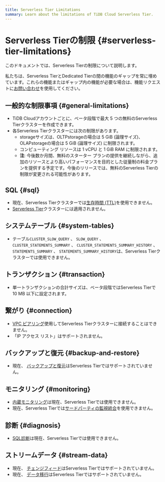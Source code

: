 ```yaml
---
title: Serverless Tier Limitations
summary: Learn about the limitations of TiDB Cloud Serverless Tier.
---
```


# Serverless Tierの制限 {#serverless-tier-limitations}

<!-- markdownlint-disable MD026 -->

このドキュメントでは、Serverless Tierの制限について説明します。

私たちは、Serverless TierとDedicated Tierの間の機能のギャップを常に埋めています。これらの機能またはギャップ内の機能が必要な場合は、機能リクエストに[お問い合わせ](https://www.pingcap.com/contact-us/?from=en)を使用してください。

## 一般的な制限事項 {#general-limitations}

-   TiDB Cloudアカウントごとに、ベータ段階で最大 5 つの無料のServerless Tierクラスターを作成できます。
-   各Serverless Tierクラスターには次の制限があります。
    -   storageサイズは、OLTPstorageの場合は 5 GiB (論理サイズ)、OLAPstorageの場合は 5 GiB (論理サイズ) に制限されます。
    -   コンピューティング リソースは 1 vCPU と 1 GiB RAM に制限されます。
    -   **注**: 今後数か月間、無料のスターター プランの提供を継続しながら、追加のリソースとより高いパフォーマンスを目的とした従量制の料金プランを提供する予定です。今後のリリースでは、無料のServerless Tierの制限が変更される可能性があります。

## SQL {#sql}

-   現在、Serverless Tierクラスターでは[生存時間 (TTL)](/time-to-live.md)を使用できません。
-   [Serverless Tier](/tidb-cloud/select-cluster-tier.md#serverless-tier-beta)クラスターには適用されません。

## システムテーブル {#system-tables}

-   テーブル`CLUSTER_SLOW_QUERY` 、 `SLOW_QUERY` 、 `CLUSTER_STATEMENTS_SUMMARY` 、 `CLUSTER_STATEMENTS_SUMMARY_HISTORY` 、 `STATEMENTS_SUMMARY` 、 `STATEMENTS_SUMMARY_HISTORY`は、Serverless Tierクラスターでは使用できません。

## トランザクション {#transaction}

-   単一トランザクションの合計サイズは、ベータ段階ではServerless Tierで 10 MB 以下に設定されます。

## 繋がり {#connection}

-   [VPC ピアリング](/tidb-cloud/set-up-vpc-peering-connections.md)使用してServerless Tierクラスターに接続することはできません。
-   「IP アクセス リスト」はサポートされません。

## バックアップと復元 {#backup-and-restore}

-   現在、 [バックアップと復元](/tidb-cloud/backup-and-restore.md)はServerless Tierではサポートされていません。

## モニタリング {#monitoring}

-   [内蔵モニタリング](/tidb-cloud/built-in-monitoring.md)は現在、Serverless Tierでは使用できません。
-   現在、Serverless Tierでは[サードパーティの監視統合](/tidb-cloud/third-party-monitoring-integrations.md)を使用できません。

## 診断 {#diagnosis}

-   [SQL診断](/tidb-cloud/tune-performance.md)は現在、Serverless Tierでは使用できません。

## ストリームデータ {#stream-data}

-   現在、 [チェンジフィード](/tidb-cloud/changefeed-overview.md)はServerless Tierではサポートされていません。
-   現在、 [データ移行](/tidb-cloud/migrate-from-mysql-using-data-migration.md)はServerless Tierではサポートされていません。
